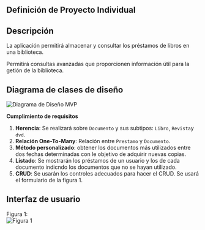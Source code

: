 ## Definición de Proyecto Individual

## Descripción
La aplicación permitirá almacenar y consultar los préstamos de libros en una biblioteca.  

Permitirá consultas avanzadas que proporcionen información útil para la getión de la biblioteca.

## Diagrama de clases de diseño

![Diagrama de Diseño MVP](https://git.institutomilitar.com/Fluqueta/proyeco_biblioteca_emad/-/wikis/EsquemaProyecto)



**Cumplimiento de requisitos**
1. **Herencia**: Se realizará sobre `Documento` y sus subtipos: `Libro`, `Revista`y `dvd`.
2. **Relación One-To-Many**: Relación entre ``Prestamo`` y `Documento`.
3. **Método personalizado**: obtener los documentos más utilizados entre dos fechas determinadas con le objetivo de adquirir nuevas copias.
4. **Listado**: Se mostrarán los préstamos de un usuario y los de cada documento indicndo los documentos que no se hayan utilizado.
5. **CRUD**: Se usarán los controles adecuados para hacer el CRUD. Se usará el formulario de la figura 1.


## Interfaz de usuario

Figura 1:  
![Figura 1](https://git.institutomilitar.com/Fluqueta/proyeco_biblioteca_emad/-/wikis/InterfaceProyecto)
